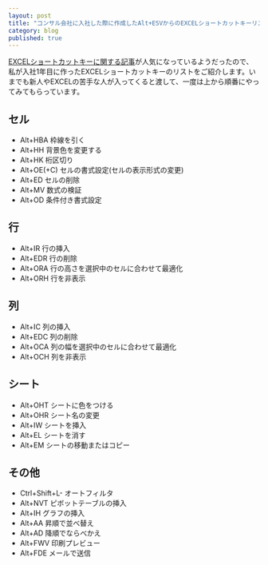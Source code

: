 ```yaml
---
layout: post
title: "コンサル会社に入社した際に作成したAlt+ESVからのEXCELショートカットキーリスト"
category: blog
published: true
---
```


[EXCELショートカットキーに関する記事](http://www.outward-matrix.com/entry/2016/03/16/153000)が人気になっているようだったので、
私が入社1年目に作ったEXCELショートカットキーのリストをご紹介します。いまでも新人やEXCELの苦手な人が入ってくると渡して、一度は上から順番にやってみてもらっています。


## セル
- Alt+HBA 枠線を引く
- Alt+HH  背景色を変更する
- Alt+HK  桁区切り
- Alt+OE(+C)  セルの書式設定(セルの表示形式の変更)
- Alt+ED  セルの削除
- Alt+MV  数式の検証
- Alt+OD  条件付き書式設定

## 行
- Alt+IR  行の挿入
- Alt+EDR 行の削除
- Alt+ORA 行の高さを選択中のセルに合わせて最適化
- Alt+ORH 行を非表示

## 列
- Alt+IC  列の挿入
- Alt+EDC 列の削除
- Alt+OCA 列の幅を選択中のセルに合わせて最適化
- Alt+OCH 列を非表示

## シート
- Alt+OHT シートに色をつける
- Alt+OHR シート名の変更
- Alt+IW  シートを挿入
- Alt+EL  シートを消す
- Alt+EM  シートの移動またはコピー

## その他
- Ctrl+Shift+L- オートフィルタ
- Alt+NVT ピボットテーブルの挿入
- Alt+IH  グラフの挿入
- Alt+AA  昇順で並べ替え
- Alt+AD  降順でならべかえ
- Alt+FWV 印刷プレビュー
- Alt+FDE メールで送信
